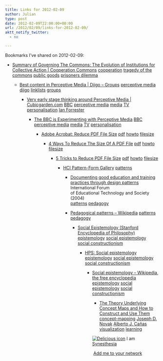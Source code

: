 ```yaml
---
title: Links for 2012-02-09
author: Julian
type: post
date: 2012-02-09T22:00:00+00:00
url: /2012/02/09/links-for-2012-02-09/
aktt_notify_twitter:
  - no

---
```

Bookmarks I&#8217;ve shared on 2012-02-09:

  * [Summary of Governing The Commons: The Evolution of Institutions for Collective Action | Cooperation Commons][1] 
    [cooperation][2] [tragedy of the commons][3] [public goods][4] [prisoners dilemma][5] </li> 
    
      * [Best content in Perceptive Media | Diigo &#8211; Groups][6] 
        [perceptive media][7] [diigo][8] [linklists][9] [groups][10] </li> 
        
          * [Very early stage thinking around Perceptive Media | Cubicgarden.com][11] 
            [BBC][12] [perceptive media][7] [media][13] [TV][14] [personalisation][15] [Ian Forrester][16] </li> 
            
              * [The BBC is Experimenting with Perceptive Media][17] 
                [BBC][12] [perceptive media][7] [media][13] [TV][14] [personalisation][15] </li> 
                
                  * [Adobe Acrobat: Reduce PDF File Size][18] 
                    [pdf][19] [howto][20] [filesize][21] </li> 
                    
                      * [4 Ways To Reduce The Size Of A PDF File][22] 
                        [pdf][19] [howto][20] [filesize][21] </li> 
                        
                          * [5 Tricks to Reduce PDF File Size][23] 
                            [pdf][19] [howto][20] [filesize][21] </li> 
                            
                              * [HCI Pattern-Form Gallery][24] 
                                [patterns][25] </li> 
                                
                                  * [Documenting good education and training practices through design patterns][26]  
                                    International Forum of&nbsp;Educational&nbsp;Technology and Society (2004)  
                                    [patterns][25] [pedagogy][27] 
                                  * [Pedagogical patterns &#8211; Wikipedia][28] 
                                    [patterns][25] [pedagogy][27] </li> 
                                    
                                      * [Social Epistemology (Stanford Encyclopedia of Philosophy)][29] 
                                        [epistemology][30] [social epistemology][31] [social constructionism][32] </li> 
                                        
                                          * [HPS: Social epistemology][33] 
                                            [epistemology][30] [social epistemology][31] [social constructionism][32] </li> 
                                            
                                              * [Social epistemology &#8211; Wikipedia, the free encyclopedia][34] 
                                                [epistemology][30] [social epistemology][31] [social constructionism][32] </li> 
                                                
                                                  * [The Theory Underlying Concept Maps and How to Construct and Use Them][35] 
                                                    [concept-mapping][36] [Joseph D. Novak][37] [Alberto J. Ca&ntilde;as][38] [visualization][39] [learning][40] </li> </ul> 
                                                    
                                                    <p class="deliciouslink">
                                                      <a href="http://del.icio.us/synesthesia" title="See all my bookmarks on del.icio.us"><img src="https://www.synesthesia.co.uk/images/deliciousicon.jpg" alt="Delicious icon" /></a>&nbsp;I am <a href="http://del.icio.us/synesthesia" title="See all my bookmarks on del.icio.us">Synesthesia</a>
                                                    </p>
                                                    
                                                    <p class="deliciouslink">
                                                      <a href="http://del.icio.us/network?add=synesthesia" title="Add me to your del.icio.us network"><img src="https://www.synesthesia.co.uk/images/add.gif" alt="" /></a>&nbsp;<a href="http://del.icio.us/network?add=synesthesia" title="Add me to your del.icio.us network">Add me to your network</a>
                                                    </p>

 [1]: http://www.cooperationcommons.com/node/361
 [2]: http://www.delicious.com/synesthesia/cooperation
 [3]: http://www.delicious.com/synesthesia/tragedy+of+the+commons
 [4]: http://www.delicious.com/synesthesia/public+goods
 [5]: http://www.delicious.com/synesthesia/prisoners+dilemma
 [6]: http://groups.diigo.com/group/perceptivemedia
 [7]: http://www.delicious.com/synesthesia/perceptive+media
 [8]: http://www.delicious.com/synesthesia/diigo
 [9]: http://www.delicious.com/synesthesia/linklists
 [10]: http://www.delicious.com/synesthesia/groups
 [11]: http://cubicgarden.com/2012/02/08/very-early-stage-thinking-around-perceptive-media
 [12]: http://www.delicious.com/synesthesia/BBC
 [13]: http://www.delicious.com/synesthesia/media
 [14]: http://www.delicious.com/synesthesia/TV
 [15]: http://www.delicious.com/synesthesia/personalisation
 [16]: http://www.delicious.com/synesthesia/Ian+Forrester
 [17]: http://thenextweb.com/media/2012/02/08/the-bbc-is-experimenting-with-perceptive-media-and-it-could-transform-tv-forever/?utm_source=feedburner
 [18]: http://www.adobe.com/designcenter-archive/acrobat/articles/acr7optimize/acr7optimize.pdf
 [19]: http://www.delicious.com/synesthesia/pdf
 [20]: http://www.delicious.com/synesthesia/howto
 [21]: http://www.delicious.com/synesthesia/filesize
 [22]: http://www.makeuseof.com/tag/4-ways-reduce-size-pdf-file
 [23]: http://blog.nitropdf.com/2008/02/5-tricks-to-shrinkreduce-pdf-file-size
 [24]: http://www.cs.kent.ac.uk/people/staff/saf/patterns/gallery.html
 [25]: http://www.delicious.com/synesthesia/patterns
 [26]: http://ifets.ieee.org/discussions/discuss_june2004.html
 [27]: http://www.delicious.com/synesthesia/pedagogy
 [28]: http://en.wikipedia.org/wiki/Pedagogical_patterns
 [29]: http://plato.stanford.edu/entries/epistemology-social
 [30]: http://www.delicious.com/synesthesia/epistemology
 [31]: http://www.delicious.com/synesthesia/social+epistemology
 [32]: http://www.delicious.com/synesthesia/social+constructionism
 [33]: http://www.hps.cam.ac.uk/research/se.html
 [34]: http://en.m.wikipedia.org/wiki/Social_epistemology
 [35]: http://cmap.ihmc.us/Publications/ResearchPapers/TheoryCmaps/TheoryUnderlyingConceptMaps.htm
 [36]: http://www.delicious.com/synesthesia/concept-mapping
 [37]: http://www.delicious.com/synesthesia/Joseph+D.+Novak
 [38]: http://www.delicious.com/synesthesia/Alberto+J.+Ca%C3%B1as
 [39]: http://www.delicious.com/synesthesia/visualization
 [40]: http://www.delicious.com/synesthesia/learning